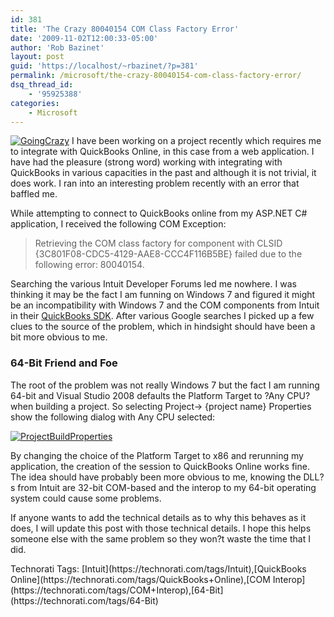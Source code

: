 ```yaml
---
id: 381
title: 'The Crazy 80040154 COM Class Factory Error'
date: '2009-11-02T12:00:33-05:00'
author: 'Rob Bazinet'
layout: post
guid: 'https://localhost/~rbazinet/?p=381'
permalink: /microsoft/the-crazy-80040154-com-class-factory-error/
dsq_thread_id:
    - '95925388'
categories:
    - Microsoft
---
```


[![GoingCrazy](https://accidentaltechnologist.com/files/media/image/WindowsLiveWriter/TheCrazy80040154COMClassFactoryError_A082/GoingCrazy_thumb.jpg "GoingCrazy")](https://accidentaltechnologist.com/files/media/image/WindowsLiveWriter/TheCrazy80040154COMClassFactoryError_A082/GoingCrazy_2.jpg) I have been working on a project recently which requires me to integrate with QuickBooks Online, in this case from a web application. I have had the pleasure (strong word) working with integrating with QuickBooks in various capacities in the past and although it is not trivial, it does work. I ran into an interesting problem recently with an error that baffled me.

While attempting to connect to QuickBooks online from my ASP.NET C# application, I received the following COM Exception:

> Retrieving the COM class factory for component with CLSID {3C801F08-CDC5-4129-AAE8-CCC4F116B5BE} failed due to the following error: 80040154.

Searching the various Intuit Developer Forums led me nowhere. I was thinking it may be the fact I am funning on Windows 7 and figured it might be an incompatibility with Windows 7 and the COM components from Intuit in their [QuickBooks SDK](https://developer.intuit.com/). After various Google searches I picked up a few clues to the source of the problem, which in hindsight should have been a bit more obvious to me.

### 64-Bit Friend and Foe

The root of the problem was not really Windows 7 but the fact I am running 64-bit and Visual Studio 2008 defaults the Platform Target to ?Any CPU? when building a project. So selecting Project-&gt; {project name} Properties show the following dialog with Any CPU selected:

[![ProjectBuildProperties](https://accidentaltechnologist.com/files/media/image/WindowsLiveWriter/TheCrazy80040154COMClassFactoryError_A082/ProjectBuildProperties_thumb.png "ProjectBuildProperties")](https://accidentaltechnologist.com/files/media/image/WindowsLiveWriter/TheCrazy80040154COMClassFactoryError_A082/ProjectBuildProperties_2.png)

By changing the choice of the Platform Target to x86 and rerunning my application, the creation of the session to QuickBooks Online works fine. The idea should have probably been more obvious to me, knowing the DLL?s from Intuit are 32-bit COM-based and the interop to my 64-bit operating system could cause some problems.

If anyone wants to add the technical details as to why this behaves as it does, I will update this post with those technical details. I hope this helps someone else with the same problem so they won?t waste the time that I did.

<div class="wlWriterEditableSmartContent" id="scid:0767317B-992E-4b12-91E0-4F059A8CECA8:0c2c6987-6d68-499b-ab4b-284ce04e7c9f" style="padding-bottom: 0px; margin: 0px; padding-left: 0px; padding-right: 0px; display: inline; float: none; padding-top: 0px">Technorati Tags: [Intuit](https://technorati.com/tags/Intuit),[QuickBooks Online](https://technorati.com/tags/QuickBooks+Online),[COM Interop](https://technorati.com/tags/COM+Interop),[64-Bit](https://technorati.com/tags/64-Bit)</div>